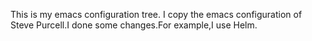 This is my emacs configuration tree. I copy the emacs configuration of Steve Purcell.I done some changes.For example,I use Helm.  